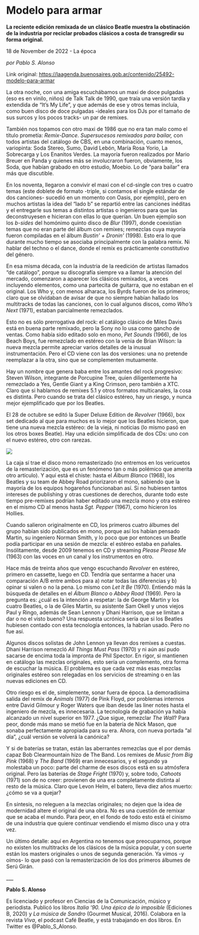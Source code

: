 # Modelo para armar

**La reciente edición remixada de un clásico Beatle muestra la obstinación de la industria por reciclar probados clásicos a costa de transgredir su forma original.**

18 de November de 2022 - La época

_por Pablo S. Alonso_

Link original: https://laagenda.buenosaires.gob.ar/contenido/25492-modelo-para-armar



La otra noche, con una amiga escuchábamos un maxi de doce pulgadas (eso es en vinilo, niños) de Talk Talk de 1990, que traía una versión tardía y extendida de “It’s My Life”, y que además de ese y otros temas incluía, como buen disco de doce pulgadas -ideales para los DJs por el tamaño de sus surcos y los pocos tracks- un par de remixes.




También nos topamos con otro maxi de 1986 que no era tan malo como el título prometía: *Remix-Dance. Supersucesos remixados para bailar,* con todos artistas del catálogo de CBS, en una combinación, cuanto menos, variopinta: Soda Stereo, Sumo, David Lebón, María Rosa Yorio, La Sobrecarga y Los Enanitos Verdes. La mayoría fueron realizados por Mario Breuer en Panda y quienes más se involucraron fueron, obviamente, los Soda, que habían grabado en otro estudio, Moebio. Lo de “para bailar” era más que discutible.




En los noventa, llegaron a convivir el maxi con el cd-single con tres o cuatro temas (este doblete de formato -triple, si contamos el single estándar de dos canciones- sucedió en un momento con Oasis, por ejemplo), pero en muchos artistas la idea del “lado b” se repartió entre las canciones inéditas y el entregarle sus temas a distintos artistas o ingenieros para que las deconstruyesen e hicieran con ellas lo que querían. Un buen ejemplo son los *b-sides* del homónimo quinto disco de *Blur* (1997), donde coexistían temas que no eran parte del álbum con remixes; remezclas cuya mayoría fueron compiladas en el álbum *Bustin' + Dronin'* (1998). Esto era lo que durante mucho tiempo se asociaba principalmente con la palabra remix. Ni hablar del techno o el dance, donde el remix es prácticamente constitutivo del género.




En esa misma década, con la industria de la reedición de artistas llamados “de catálogo”, porque su discografía siempre va a llamar la atención del mercado, comenzaron a aparecer los clásicos remixados, a veces incluyendo elementos, como una partecita de guitarra, que no estaban en el original. Los Who y, con menos alharaca, los Byrds fueron de los primeros; claro que se olvidaban de avisar de que no siempre habían hallado los multitracks de todas las canciones, con lo cual algunos discos, como *Who’s Next* (1971), estaban parcialmente remezclados.




Esto no es sólo prerrogativa del rock: el catálogo clásico de Miles Davis está en buena parte remixado, pero la Sony no lo usa como gancho de ventas. Como había sido editado solo en mono, *Pet Sounds* (1966), de los Beach Boys, fue remezclado en estéreo con la venia de Brian Wilson: la nueva mezcla permite apreciar varios detalles de la inusual instrumentación. Pero el CD viene con las dos versiones: una no pretende reemplazar a la otra, sino que se complementen mutuamente.




Hay un nombre que genera baba entre los amantes del rock progresivo: Steven Wilson, integrante de Porcupine Tree, quien diligentemente ha remezclado a Yes, Gentle Giant y a King Crimson, pero también a XTC. Claro que si hablamos de remixes 5.1 y otros formatos multicanales, la cosa es distinta. Pero cuando se trata del clásico estéreo, hay un riesgo, y nunca mejor ejemplificado que por los Beatles.




El 28 de octubre se editó la Super Deluxe Edition de *Revolver* (1966), box set dedicado al que para muchos es lo mejor que los Beatles hicieron, que tiene una nueva mezcla estéreo: de la vieja, ni noticias (lo mismo pasó en los otros boxes Beatle). Hay una edición simplificada de dos CDs: uno con el nuevo estéreo, otro con rarezas.




![](https://cdn.feater.me/files/images/666411/a4ad4399-c829-4a69-ba40-d1a4374aa1da.jpg)




La caja sí trae el disco mono remasterizado (no entremos en los vericuetos de la remasterización, que es un fenómeno tan o más polémico que amerita otro artículo). Y aquí está el chiste: hasta el *Álbum Blanco* (1968), los Beatles y su team de Abbey Road priorizaron el mono, sabiendo que la mayoría de los equipos hogareños funcionaban así. Si no hubiesen tantos intereses de publishing y otras cuestiones de derechos, durante todo este tiempo pre-remixes podrían haber editado una mezcla mono y otra estéreo en el mismo CD al menos hasta *Sgt. Pepper* (1967), como hicieron los Hollies.




Cuando salieron originalmente en CD, los primeros cuatro álbumes del grupo habían sido publicados en mono, porque así los habían pensado Martin, su ingeniero Norman Smith, y lo poco que por entonces un Beatle podía participar en una sesión de mezcla: el estéreo estaba en pañales. Insólitamente, desde 2009 tenemos en CD y streaming *Please Please Me* (1963) con las voces en un canal y los instrumentos en otro.




Hace más de treinta años que vengo escuchando *Revolver* en estéreo, primero en cassette, luego en CD. Tendría que sentarme a hacer una comparación A/B entre ambos para a) notar todas las diferencias y b) opinar si valen o no la pena. Lo mismo con *Let It Be* (1970). Entiendo más la búsqueda de detalles en el *Álbum Blanco* o *Abbey Road* (1969). Pero la pregunta es: ¿cuál es la intención a respetar: la de George Martin y los cuatro Beatles, o la de Giles Martin, su asistente Sam Okell y unos viejos Paul y Ringo, además de Sean Lennon y Dhani Harrison, que se limitan a dar o no el visto bueno? Una respuesta ucrónica sería que si los Beatles hubiesen contado con esta tecnología entonces, la habrían usado. Pero no fue así.




Algunos discos solistas de John Lennon ya llevan dos remixes a cuestas. Dhani Harrison remezcló *All Things Must Pass* (1970) y ni aún así pudo sacarse de encima toda la impronta de Phil Spector. En rigor, si mantienen en catálogo las mezclas originales, esto sería un complemento, otra forma de escuchar la música. El problema es que cada vez más esas mezclas originales estéreo son relegadas en los servicios de streaming o en las nuevas ediciones en CD.




Otro riesgo es el de, simplemente, sonar fuera de época. La demoradísima salida del remix de *Animals* (1977) de Pink Floyd, por problemas internos entre David Gilmour y Roger Waters que iban desde las liner notes hasta el ingeniero de mezcla, es innecesaria. La tecnología de grabación ya había alcanzado un nivel superior en 1977. ¿Que sigue, remezclar *The Wall*? Para peor, donde más mano se metió fue en la batería de Nick Mason, que sonaba perfectamente apropiada para su era. Ahora, con nueva portada “al día”, ¿cuál versión se volverá la canónica?




Y si de baterías se tratan, están las aberrantes remezclas que el por demás capaz Bob Clearmountain hizo de The Band. Los remixes de *Music from Big Pink* (1968) y *The Band* (1969) eran innecesarios, y el segundo ya molestaba un poco: parte del charme de esos discos está en su atmósfera original. Pero las baterías de *Stage Fright* (1970) y, sobre todo, *Cahoots* (1971) son de no creer: provienen de una era completamente distinta al resto de la música. Claro que Levon Helm, el batero, lleva diez años muerto: ¿cómo se va a quejar?




En síntesis, no releguen a la mezclas originales; no dejen que la idea de modernidad altere el original de una obra. No es una cuestión de remixar que se acaba el mundo. Para peor, en el fondo de todo esto está el cinismo de una industria que quiere continuar vendiendo el mismo disco una y otra vez.




Un último detalle: aquí en Argentina no tenemos que preocuparnos, porque no existen los multitracks de los clásicos de la música popular, y con suerte están los masters originales o unos de segunda generación. Ya vimos -y oímos- lo que pasó con la remasterización de los dos primeros álbumes de Serú Girán.




\_\_\_




**Pablo S. Alonso**




Es licenciado y profesor en Ciencias de la Comunicación, músico y periodista. Publicó los libros *Italia ‘90. Una épica de lo imposible* (Ediciones B, 2020) y *La música de Sandro* (Gourmet Musical, 2016). Colabora en la revista *Viva*, el podcast Café Beatle, y está trabajando en dos libros. En Twitter es @Pablo\_S\_Alonso.



